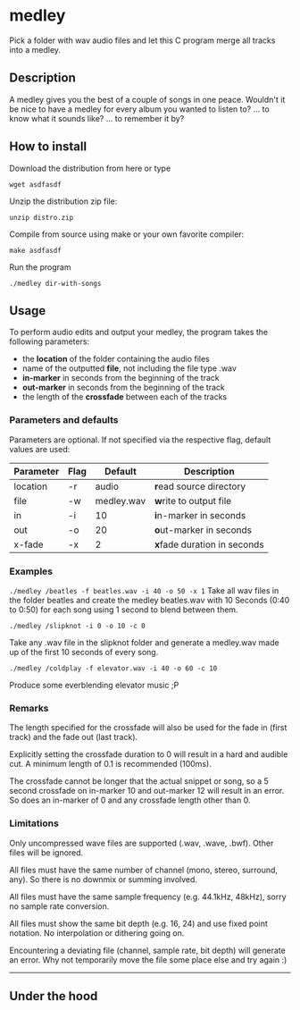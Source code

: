 # medley

Pick a folder with wav audio files and let this C program merge all tracks into a medley.

## Description

A medley gives you the best of a couple of songs in one peace. Wouldn't it be nice to have a medley for every album you wanted to listen to? ... to know what it sounds like? ... to remember it by?

## How to install

Download the distribution from here or type

```wget asdfasdf```

Unzip the distribution zip file:

```unzip distro.zip```

Compile from source using make or your own favorite compiler:

```make asdfasdf```

Run the program

```./medley dir-with-songs```

## Usage

To perform audio edits and output your medley, the program takes the following parameters:

- the **location** of the folder containing the audio files
- name of the outputted **file**, not including the file type .wav
- **in-marker** in seconds from the beginning of the track
- **out-marker** in seconds from the beginning of the track
- the length of the **crossfade** between each of the tracks

### Parameters and defaults

Parameters are optional. If not specified via the respective flag, default values are used:

| Parameter | Flag | Default | Description |
|-|-|-|-|
| location | -r | audio | **r**ead source directory |
|file|-w|medley.wav|**w**rite to output file|
|in|-i|10|**i**n-marker in seconds|
|out|-o|20|**o**ut-marker in seconds|
|x-fade|-x|2|**x**fade duration in seconds|

### Examples

```./medley /beatles -f beatles.wav -i 40 -o 50 -x 1```
Take all wav files in the folder beatles and create the medley beatles.wav with 10 Seconds (0:40 to 0:50) for each song using 1 second to blend between them.

```./medley /slipknot -i 0 -o 10 -c 0```

Take any .wav file in the slipknot folder and generate a medley.wav made up of the first 10 seconds of every song.

```./medley /coldplay -f elevator.wav -i 40 -o 60 -c 10```

Produce some everblending elevator music ;P

### Remarks

The length specified for the crossfade will also be used for the fade in (first track) and the fade out (last track).

Explicitly setting the crossfade duration to 0 will result in a hard and audible cut. A minimum length of 0.1 is recommended (100ms).

The crossfade cannot be longer that the actual snippet or song, so a 5 second crossfade on in-marker 10 and out-marker 12 will result in an error. So does an in-marker of 0 and any crossfade length other than 0.

### Limitations

Only uncompressed wave files are supported (.wav, .wave, .bwf). Other files will be ignored.

All files must have the same number of channel (mono, stereo, surround, any). So there is no downmix or summing involved.

All files must have the same sample frequency (e.g. 44.1kHz, 48kHz), sorry no sample rate conversion.

All files must show the same bit depth (e.g. 16, 24) and use fixed point notation. No interpolation or dithering going on.

Encountering a deviating file (channel, sample rate, bit depth) will generate an error. Why not temporarily move the file some place else and try again :)

---
## Under the hood

